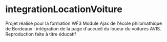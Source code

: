 # integrationLocationVoiture

Projet réalisé pour la formation WF3 Module Ajax de l'école philomathique de Bordeaux : intégration de la page d'accueil du loueur du voitures AVIS.
Reproduction faite à titre éducatif
